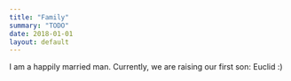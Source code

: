 ```yaml
---
title: "Family"
summary: "TODO"
date: 2018-01-01
layout: default
---
```


I am a happily married man.
Currently, we are raising our first son: Euclid :)
